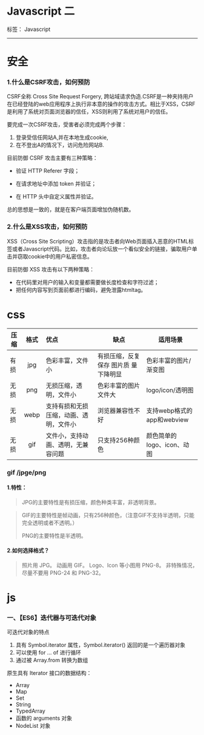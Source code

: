 # Javascript 二

标签： Javascript

---
# 安全
### 1.什么是CSRF攻击，如何预防
CSRF全称 Cross Site Request Forgery, 跨站域请求伪造.CSRF是一种夹持用户在已经登陆的web应用程序上执行非本意的操作的攻击方式。相比于XSS，CSRF是利用了系统对页面浏览器的信任，XSS则利用了系统对用户的信任。

要完成一次CSRF攻击，受害者必须完成两个步骤：

1. 登录受信任网站A,并在本地生成cookie,
2. 在不登出A的情况下，访问危险网站B.

 目前防御 CSRF 攻击主要有三种策略：

+ 验证 HTTP Referer 字段；

+ 在请求地址中添加 token 并验证；

+ 在 HTTP 头中自定义属性并验证。

总的思想是一致的，就是在客户端页面增加伪随机数。



### 2.什么是XSS攻击，如何预防

XSS（Cross  Site Scripting）攻击指的是攻击者向Web页面插入恶意的HTML标签或者Javascript代码。比如，攻击者向论坛放一个看似安全的链接，骗取用户单击并窃取cookie中的用户私密信息。

目前防御 XSS 攻击有以下两种策略：

+ 在代码里对用户的输入和变量都需要做长度检查和字符过滤；
+ 把任何内容写到页面前都进行编码，避免泄露htmltag。

# css
| 压缩 | 格式 | 优点                                   | 缺点                                 | 适用场景                   |
| ---- | :--: | :------------------------------------- | ------------------------------------ | -------------------------- |
| 有损 | jpg  | 色彩丰富，文件小                       | 有损压缩，反复保存 图片质 量下降明显 | 色彩丰富的图片/渐变图      |
| 无损 | png  | 无损压缩，透明，文件小                 | 色彩丰富的图片文件大                 | logo/icon/透明图           |
| 无损 | webp | 支持有损和无损压缩，动画、透明，文件小 | 浏览器兼容性不好                     | 支持webp格式的app和webview |
| 无损 | gif  | 文件小，支持动画、透明，无兼容问题     | 只支持256种颜色                      | 颜色简单的logo、icon、动图 |



### gif /jpge/png

#### 1.特性：

> JPG的主要特性是有损压缩，颜色种类丰富，非透明背景。

> GIF的主要特性是帧动画，只有256种颜色，（注意GIF不支持半透明，只能完全透明或者不透明。）
>
> PNG的主要特性是半透明。

#### 2.如何选择格式？

> 照片用 JPG。
> 动画用 GIF。
> Logo、Icon 等小图用 PNG-8。
> 非特殊情况，尽量不要用 PNG-24 和 PNG-32。





# js 
### 一、【ES6】迭代器与可迭代对象

可迭代对象的特点
1. 具有 Symbol.iterator 属性，Symbol.iterator() 返回的是一个遍历器对象
2. 可以使用 for ... of 进行循环
3. 通过被 Array.from 转换为数组



原生具有 Iterator 接口的数据结构：
 - Array 
 - Map 
 - Set 
 - String 
 - TypedArray 
 - 函数的 arguments 对象 
 - NodeList 对象

